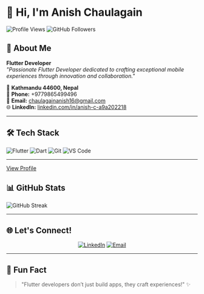 # 👋 Hi, I'm Anish Chaulagain

![Profile Views](https://komarev.com/ghpvc/?username=anishchaulagain&color=blueviolet)
![GitHub Followers](https://img.shields.io/github/followers/anishchaulagain?style=social)

## 🚀 About Me
**Flutter Developer**  
_"Passionate Flutter Developer dedicated to crafting exceptional mobile experiences through innovation and collaboration."_

📍 **Kathmandu 44600, Nepal**  
📱 **Phone:** +9779865499496  
📧 **Email:** [chaulagainanish16@gmail.com](mailto:chaulagainanish16@gmail.com)  
🌐 **LinkedIn:** [linkedin.com/in/anish-c-a9a202218](https://www.linkedin.com/in/anish-c-a9a202218/)

---

## 🛠️ Tech Stack
![Flutter](https://img.shields.io/badge/Flutter-02569B?style=for-the-badge&logo=flutter&logoColor=white)
![Dart](https://img.shields.io/badge/Dart-0175C2?style=for-the-badge&logo=dart&logoColor=white)
![Git](https://img.shields.io/badge/Git-F05032?style=for-the-badge&logo=git&logoColor=white)
![VS Code](https://img.shields.io/badge/VS_Code-007ACC?style=for-the-badge&logo=visual-studio-code&logoColor=white)

---
[View Profile](https://github.com/anishchaulagain16)

## 📊 GitHub Stats
<p align="left">
  <img src="https://github-readme-streak-stats.herokuapp.com/?user=anishchaulagain16&theme=tokyonight" alt="GitHub Streak" />
</p>

---

## 🌐 Let's Connect!
<p align="center">
  <a href="https://www.linkedin.com/in/anish-c-a9a202218/"><img alt="LinkedIn" src="https://img.shields.io/badge/LinkedIn-0077B5?style=for-the-badge&logo=linkedin&logoColor=white"/></a>
  <a href="mailto:chaulagainanish16@gmail.com"><img alt="Email" src="https://img.shields.io/badge/Email-D14836?style=for-the-badge&logo=gmail&logoColor=white"/></a>
</p>

---

## 🌟 Fun Fact
> "Flutter developers don’t just build apps, they craft experiences!" ✨

